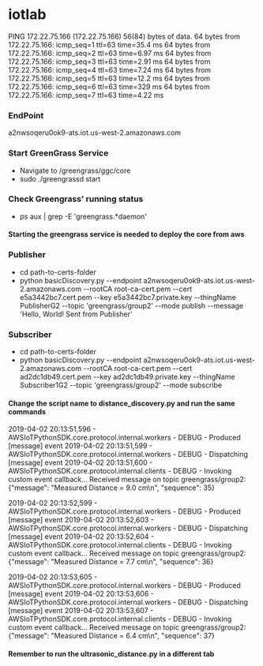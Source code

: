 # iotlab



PING 172.22.75.166 (172.22.75.166) 56(84) bytes of data.
64 bytes from 172.22.75.166: icmp_seq=1 ttl=63 time=35.4 ms
64 bytes from 172.22.75.166: icmp_seq=2 ttl=63 time=6.97 ms
64 bytes from 172.22.75.166: icmp_seq=3 ttl=63 time=2.91 ms
64 bytes from 172.22.75.166: icmp_seq=4 ttl=63 time=7.24 ms
64 bytes from 172.22.75.166: icmp_seq=5 ttl=63 time=12.2 ms
64 bytes from 172.22.75.166: icmp_seq=6 ttl=63 time=329 ms
64 bytes from 172.22.75.166: icmp_seq=7 ttl=63 time=4.22 ms


### EndPoint
a2nwsoqeru0ok9-ats.iot.us-west-2.amazonaws.com



### Start GreenGrass Service
* Navigate to /greengrass/ggc/core
* sudo ./greengrassd start

### Check Greengrass' running status
* ps aux | grep -E 'greengrass.*daemon'

#### Starting the greengrass service is needed to deploy the core from aws

### Publisher
* cd path-to-certs-folder
* python basicDiscovery.py --endpoint a2nwsoqeru0ok9-ats.iot.us-west-2.amazonaws.com --rootCA root-ca-cert.pem --cert e5a3442bc7.cert.pem --key e5a3442bc7.private.key --thingName PublisherG2 --topic 'greengrass/group2' --mode publish --message 'Hello, World! Sent from Publisher'

### Subscriber
* cd path-to-certs-folder
* python basicDiscovery.py --endpoint a2nwsoqeru0ok9-ats.iot.us-west-2.amazonaws.com --rootCA root-ca-cert.pem --cert ad2dc1db49.cert.pem --key ad2dc1db49.private.key --thingName Subscriber1G2 --topic 'greengrass/group2' --mode subscribe

#### Change the script name to distance_discovery.py and run the same commands

2019-04-02 20:13:51,596 - AWSIoTPythonSDK.core.protocol.internal.workers - DEBUG - Produced [message] event
2019-04-02 20:13:51,599 - AWSIoTPythonSDK.core.protocol.internal.workers - DEBUG - Dispatching [message] event
2019-04-02 20:13:51,600 - AWSIoTPythonSDK.core.protocol.internal.clients - DEBUG - Invoking custom event callback...
Received message on topic greengrass/group2: {"message": "Measured Distance = 9.0 cm\n", "sequence": 35}

2019-04-02 20:13:52,599 - AWSIoTPythonSDK.core.protocol.internal.workers - DEBUG - Produced [message] event
2019-04-02 20:13:52,603 - AWSIoTPythonSDK.core.protocol.internal.workers - DEBUG - Dispatching [message] event
2019-04-02 20:13:52,604 - AWSIoTPythonSDK.core.protocol.internal.clients - DEBUG - Invoking custom event callback...
Received message on topic greengrass/group2: {"message": "Measured Distance = 7.7 cm\n", "sequence": 36}

2019-04-02 20:13:53,605 - AWSIoTPythonSDK.core.protocol.internal.workers - DEBUG - Produced [message] event
2019-04-02 20:13:53,606 - AWSIoTPythonSDK.core.protocol.internal.workers - DEBUG - Dispatching [message] event
2019-04-02 20:13:53,607 - AWSIoTPythonSDK.core.protocol.internal.clients - DEBUG - Invoking custom event callback...
Received message on topic greengrass/group2: {"message": "Measured Distance = 6.4 cm\n", "sequence": 37}

#### Remember to run the ultrasonic_distance.py in a different tab


